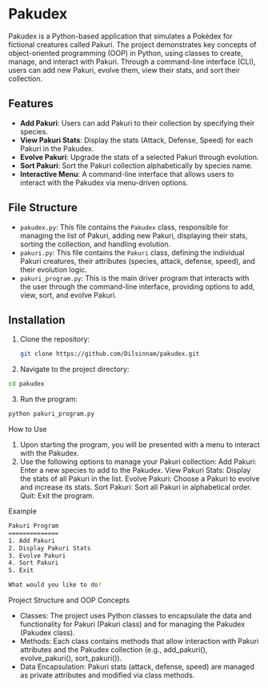 # Pakudex

Pakudex is a Python-based application that simulates a Pokédex for fictional creatures called Pakuri. The project demonstrates key concepts of object-oriented programming (OOP) in Python, using classes to create, manage, and interact with Pakuri. Through a command-line interface (CLI), users can add new Pakuri, evolve them, view their stats, and sort their collection.

## Features

- **Add Pakuri**: Users can add Pakuri to their collection by specifying their species.
- **View Pakuri Stats**: Display the stats (Attack, Defense, Speed) for each Pakuri in the Pakudex.
- **Evolve Pakuri**: Upgrade the stats of a selected Pakuri through evolution.
- **Sort Pakuri**: Sort the Pakuri collection alphabetically by species name.
- **Interactive Menu**: A command-line interface that allows users to interact with the Pakudex via menu-driven options.

## File Structure

- `pakudex.py`: This file contains the `Pakudex` class, responsible for managing the list of Pakuri, adding new Pakuri, displaying their stats, sorting the collection, and handling evolution.
- `pakuri.py`: This file contains the `Pakuri` class, defining the individual Pakuri creatures, their attributes (species, attack, defense, speed), and their evolution logic.
- `pakuri_program.py`: This is the main driver program that interacts with the user through the command-line interface, providing options to add, view, sort, and evolve Pakuri.

## Installation

1. Clone the repository:
   ```bash
   git clone https://github.com/Dilsinnam/pakudex.git

2. Navigate to the project directory:
```bash
cd pakudex
```

3. Run the program:
```bash
python pakuri_program.py
```

How to Use

1. Upon starting the program, you will be presented with a menu to interact with the Pakudex.
2. Use the following options to manage your Pakuri collection:
    Add Pakuri: Enter a new species to add to the Pakudex.
    View Pakuri Stats: Display the stats of all Pakuri in the list.
    Evolve Pakuri: Choose a Pakuri to evolve and increase its stats.
    Sort Pakuri: Sort all Pakuri in alphabetical order.
    Quit: Exit the program.

Example
```bash
Pakuri Program
==============
1. Add Pakuri
2. Display Pakuri Stats
3. Evolve Pakuri
4. Sort Pakuri
5. Exit

What would you like to do? 
```

Project Structure and OOP Concepts
- Classes: The project uses Python classes to encapsulate the data and functionality for Pakuri (Pakuri class) and for managing the Pakudex (Pakudex class).
- Methods: Each class contains methods that allow interaction with Pakuri attributes and the Pakudex collection (e.g., add_pakuri(), evolve_pakuri(), sort_pakuri()).
- Data Encapsulation: Pakuri stats (attack, defense, speed) are managed as private attributes and modified via class methods.